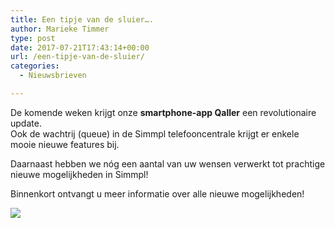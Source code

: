 ```yaml
---
title: Een tipje van de sluier….
author: Marieke Timmer
type: post
date: 2017-07-21T17:43:14+00:00
url: /een-tipje-van-de-sluier/
categories:
  - Nieuwsbrieven

---
```


De komende weken krijgt onze <b>smartphone-app Qaller</b> een revolutionaire update. <br /> Ook de wachtrij (queue) in de Simmpl telefooncentrale krijgt er enkele mooie nieuwe features bij.

<!--more-->

Daarnaast hebben we nóg een aantal van uw wensen verwerkt tot prachtige nieuwe mogelijkheden in Simmpl!

Binnenkort ontvangt u meer informatie over alle nieuwe mogelijkheden!

<a href="https://www.callvoiptelefonie.nl/qaller"><img src="https://res.cloudinary.com/callvoip/image/upload/v1556647042/SIMMPL_QALLER_TRANSPARANT-300x297.png" class="aligncenter size-medium" /></a>